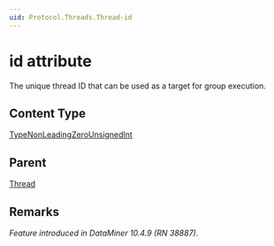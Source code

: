 ```yaml
---
uid: Protocol.Threads.Thread-id
---
```

# id attribute

The unique thread ID that can be used as a target for group execution.

## Content Type

[TypeNonLeadingZeroUnsignedInt](xref:Protocol-TypeNonLeadingZeroUnsignedInt)

## Parent

[Thread](xref:Protocol.Threads.Thread)

## Remarks

*Feature introduced in DataMiner 10.4.9 (RN 38887).*
